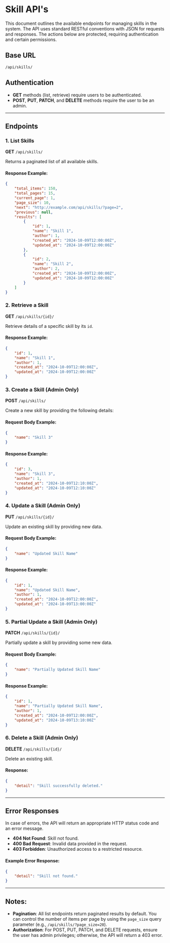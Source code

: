 # Skill API's

This document outlines the available endpoints for managing skills in the system. The API uses standard RESTful conventions with JSON for requests and responses. The actions below are protected, requiring authentication and certain permissions.

## Base URL

```
/api/skills/
```

## Authentication

- **GET** methods (list, retrieve) require users to be authenticated.
- **POST**, **PUT**, **PATCH**, and **DELETE** methods require the user to be an admin.

---

## Endpoints

### 1. **List Skills**

**GET** `/api/skills/`

Returns a paginated list of all available skills.

#### Response Example:

```json
{
    "total_items": 150,
    "total_pages": 15,
    "current_page": 1,
    "page_size": 10,
    "next": "http://example.com/api/skills/?page=2",
    "previous": null,
    "results": [
        {
            "id": 1,
            "name": "Skill 1",
            "author": 1,
            "created_at": "2024-10-09T12:00:00Z",
            "updated_at": "2024-10-09T12:00:00Z"
        },
        {
            "id": 2,
            "name": "Skill 2",
            "author": 2,
            "created_at": "2024-10-09T12:00:00Z",
            "updated_at": "2024-10-09T12:00:00Z"
        }
    ]
}
```

### 2. **Retrieve a Skill**

**GET** `/api/skills/{id}/`

Retrieve details of a specific skill by its `id`.

#### Response Example:

```json
{
    "id": 1,
    "name": "Skill 1",
    "author": 1,
    "created_at": "2024-10-09T12:00:00Z",
    "updated_at": "2024-10-09T12:00:00Z"
}
```

### 3. **Create a Skill** (Admin Only)

**POST** `/api/skills/`

Create a new skill by providing the following details:

#### Request Body Example:

```json
{
    "name": "Skill 3"
}
```

#### Response Example:

```json
{
    "id": 3,
    "name": "Skill 3",
    "author": 1,
    "created_at": "2024-10-09T12:10:00Z",
    "updated_at": "2024-10-09T12:10:00Z"
}
```

### 4. **Update a Skill** (Admin Only)

**PUT** `/api/skills/{id}/`

Update an existing skill by providing new data.

#### Request Body Example:

```json
{
    "name": "Updated Skill Name"
}
```

#### Response Example:

```json
{
    "id": 1,
    "name": "Updated Skill Name",
    "author": 1,
    "created_at": "2024-10-09T12:00:00Z",
    "updated_at": "2024-10-09T13:00:00Z"
}
```

### 5. **Partial Update a Skill** (Admin Only)

**PATCH** `/api/skills/{id}/`

Partially update a skill by providing some new data.

#### Request Body Example:

```json
{
    "name": "Partially Updated Skill Name"
}
```

#### Response Example:

```json
{
    "id": 1,
    "name": "Partially Updated Skill Name",
    "author": 1,
    "created_at": "2024-10-09T12:00:00Z",
    "updated_at": "2024-10-09T13:10:00Z"
}
```

### 6. **Delete a Skill** (Admin Only)

**DELETE** `/api/skills/{id}/`

Delete an existing skill.

#### Response:

```json
{
    "detail": "Skill successfully deleted."
}
```

---

## Error Responses

In case of errors, the API will return an appropriate HTTP status code and an error message.

- **404 Not Found**: Skill not found.
- **400 Bad Request**: Invalid data provided in the request.
- **403 Forbidden**: Unauthorized access to a restricted resource.

#### Example Error Response:

```json
{
    "detail": "Skill not found."
}
```

---

## Notes:

- **Pagination**: All list endpoints return paginated results by default. You can control the number of items per page by using the `page_size` query parameter (e.g., `/api/skills/?page_size=20`).
- **Authorization**: For POST, PUT, PATCH, and DELETE requests, ensure the user has admin privileges; otherwise, the API will return a 403 error.
